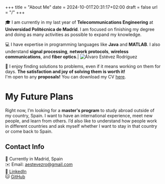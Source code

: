 +++
title = "About Me"
date = 2024-10-01T20:31:17+02:00
draft = false
url = "/"
+++

🎓 I am currently in my last year of **Telecommunications Engineering** at **Universidad Politécnica de Madrid**. I am focused on finishing my degree and doing as many activities as possible to expand my knowledge.

💻 I have expertise in programming languages like **Java** and **MATLAB**. I also understand **signal processing**, **network protocols**, **wireless communications**, and **fiber optics**.| ![Álvaro Estévez Rodríguez](img/fotoamanecer.jpg)

🔧 I enjoy finding solutions to problems, even if it means working on them for days. **The satisfaction and joy of solving them is worth it!**  
I'm open to any **proposals!** You can download my CV [here](https://github.com/AlvaroEsRo/Resume/raw/main/RESUME_ALVARO_ESTEVEZ.pdf).

# My Future Plans

Right now, I’m looking for a **master's program** to study abroad outside of my country, Spain. I want to have an international experience, meet new people, and learn from others. I’d also like to understand how people work in different countries and ask myself whether I want to stay in that country or come back to Spain.

## Contact Info

📍 Currently in Madrid, Spain  
✉️ Email: [aestevezro@gmail.com](mailto:aestevezro@gmail.com)  
🔗 [LinkedIn](https://www.linkedin.com/in/alvaroesro/)  
🐱 [GitHub](https://github.com/AlvaroEsRo)
